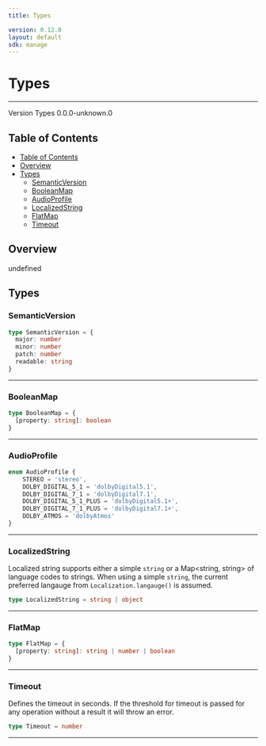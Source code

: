 ```yaml
---
title: Types

version: 0.12.0
layout: default
sdk: manage
---
```


# Types
---
Version Types 0.0.0-unknown.0

## Table of Contents
   - [Table of Contents](#table-of-contents)
   - [Overview](#overview)
   - [Types](#types)
     - [SemanticVersion](#semanticversion)
     - [BooleanMap](#booleanmap)
     - [AudioProfile](#audioprofile)
     - [LocalizedString](#localizedstring)
     - [FlatMap](#flatmap)
     - [Timeout](#timeout)


## Overview
 undefined

## Types

### SemanticVersion



```typescript
type SemanticVersion = {
  major: number
  minor: number
  patch: number
  readable: string
}
```



---

### BooleanMap



```typescript
type BooleanMap = {
  [property: string]: boolean
}
```



---

### AudioProfile



```typescript
enum AudioProfile {
	STEREO = 'stereo',
	DOLBY_DIGITAL_5_1 = 'dolbyDigital5.1',
	DOLBY_DIGITAL_7_1 = 'dolbyDigital7.1',
	DOLBY_DIGITAL_5_1_PLUS = 'dolbyDigital5.1+',
	DOLBY_DIGITAL_7_1_PLUS = 'dolbyDigital7.1+',
	DOLBY_ATMOS = 'dolbyAtmos'
}

```



---

### LocalizedString

Localized string supports either a simple `string` or a Map<string, string> of language codes to strings. When using a simple `string`, the current preferred langauge from `Localization.langauge()` is assumed.

```typescript
type LocalizedString = string | object
```



---

### FlatMap



```typescript
type FlatMap = {
  [property: string]: string | number | boolean
}
```



---

### Timeout

Defines the timeout in seconds. If the threshold for timeout is passed for any operation without a result it will throw an error.

```typescript
type Timeout = number
```



---
